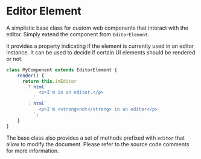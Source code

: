 # Editor Element

A simplistic base class for custom web components that interact with the editor. Simply extend the component from
`EditorElement`.

It provides a property indicating if the element is currently used in an editor instance. It can be used to decide if
certain UI elements should be rendered or not.

```js
class MyComponent extends EditorElement {
    render() {
      return this.inEditor
        ? html`
            <p>I'm in an editor.</p>
          `
        : html`
            <p>I'm <strong>not</strong> in an editor</p>
          `;
    }
}
```

The base class also provides a set of methods prefixed with `editor` that allow to modify the document. Please refer to
the source code comments for more information.
